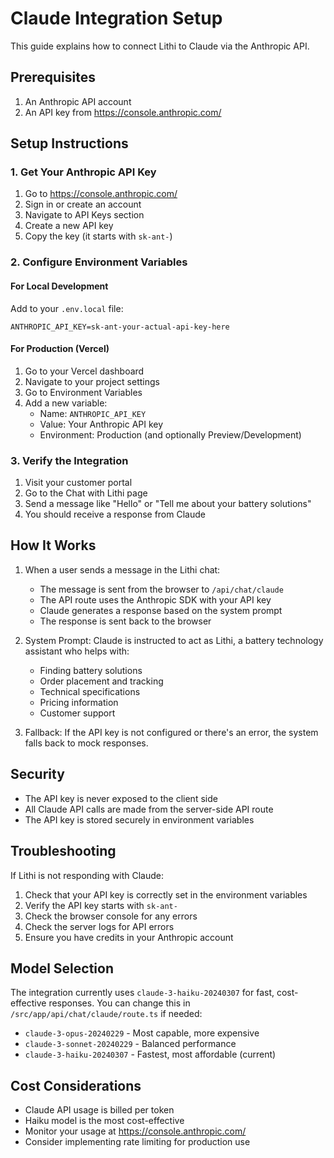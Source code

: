 # Claude Integration Setup

This guide explains how to connect Lithi to Claude via the Anthropic API.

## Prerequisites

1. An Anthropic API account
2. An API key from https://console.anthropic.com/

## Setup Instructions

### 1. Get Your Anthropic API Key

1. Go to https://console.anthropic.com/
2. Sign in or create an account
3. Navigate to API Keys section
4. Create a new API key
5. Copy the key (it starts with `sk-ant-`)

### 2. Configure Environment Variables

#### For Local Development

Add to your `.env.local` file:
```
ANTHROPIC_API_KEY=sk-ant-your-actual-api-key-here
```

#### For Production (Vercel)

1. Go to your Vercel dashboard
2. Navigate to your project settings
3. Go to Environment Variables
4. Add a new variable:
   - Name: `ANTHROPIC_API_KEY`
   - Value: Your Anthropic API key
   - Environment: Production (and optionally Preview/Development)

### 3. Verify the Integration

1. Visit your customer portal
2. Go to the Chat with Lithi page
3. Send a message like "Hello" or "Tell me about your battery solutions"
4. You should receive a response from Claude

## How It Works

1. When a user sends a message in the Lithi chat:
   - The message is sent from the browser to `/api/chat/claude`
   - The API route uses the Anthropic SDK with your API key
   - Claude generates a response based on the system prompt
   - The response is sent back to the browser

2. System Prompt: Claude is instructed to act as Lithi, a battery technology assistant who helps with:
   - Finding battery solutions
   - Order placement and tracking
   - Technical specifications
   - Pricing information
   - Customer support

3. Fallback: If the API key is not configured or there's an error, the system falls back to mock responses.

## Security

- The API key is never exposed to the client side
- All Claude API calls are made from the server-side API route
- The API key is stored securely in environment variables

## Troubleshooting

If Lithi is not responding with Claude:

1. Check that your API key is correctly set in the environment variables
2. Verify the API key starts with `sk-ant-`
3. Check the browser console for any errors
4. Check the server logs for API errors
5. Ensure you have credits in your Anthropic account

## Model Selection

The integration currently uses `claude-3-haiku-20240307` for fast, cost-effective responses. You can change this in `/src/app/api/chat/claude/route.ts` if needed:

- `claude-3-opus-20240229` - Most capable, more expensive
- `claude-3-sonnet-20240229` - Balanced performance
- `claude-3-haiku-20240307` - Fastest, most affordable (current)

## Cost Considerations

- Claude API usage is billed per token
- Haiku model is the most cost-effective
- Monitor your usage at https://console.anthropic.com/
- Consider implementing rate limiting for production use